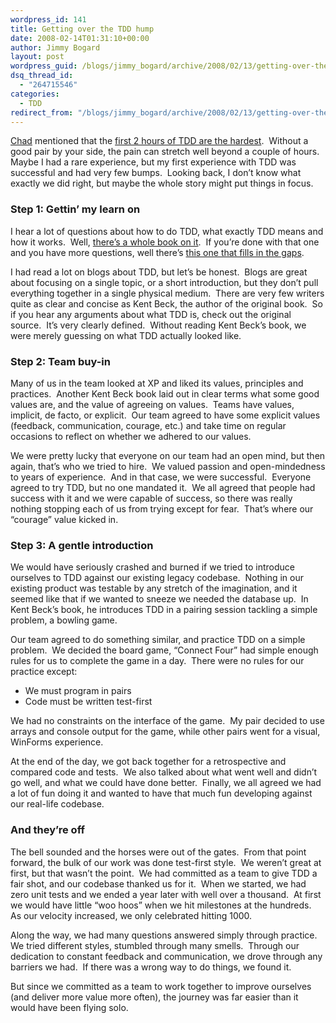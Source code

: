 ```yaml
---
wordpress_id: 141
title: Getting over the TDD hump
date: 2008-02-14T01:31:10+00:00
author: Jimmy Bogard
layout: post
wordpress_guid: /blogs/jimmy_bogard/archive/2008/02/13/getting-over-the-tdd-hump.aspx
dsq_thread_id:
  - "264715546"
categories:
  - TDD
redirect_from: "/blogs/jimmy_bogard/archive/2008/02/13/getting-over-the-tdd-hump.aspx/"
---
```

[Chad](http://lostechies.com/blogs/chad_myers/default.aspx) mentioned that the [first 2 hours of TDD are the hardest](http://lostechies.com/blogs/chad_myers/archive/2008/02/12/the-first-2-hours-of-tdd-are-the-most-painful.aspx).&nbsp; Without a good pair by your side, the pain can stretch well beyond a couple of hours.&nbsp; Maybe I had a rare experience, but my first experience with TDD was successful and had very few bumps.&nbsp; Looking back, I don&#8217;t know what exactly we did right, but maybe the whole story might put things in focus.

### Step 1: Gettin&#8217; my learn on

I hear a lot of questions about how to do TDD, what exactly TDD means and how it works.&nbsp; Well, [there&#8217;s a whole book on it](http://www.amazon.com/Test-Driven-Development-Addison-Wesley-Signature/dp/0321146530).&nbsp; If you&#8217;re done with that one and you have more questions, well there&#8217;s [this one that fills in the gaps](http://www.amazon.com/xUnit-Test-Patterns-Refactoring-Addison-Wesley/dp/0131495054).

I had read a lot on blogs about TDD, but let&#8217;s be honest.&nbsp; Blogs are great about focusing on a single topic, or a short introduction, but they don&#8217;t pull everything together in a single physical medium.&nbsp; There are very few writers quite as clear and concise as Kent Beck, the author of the original book.&nbsp; So if you hear any arguments about what TDD is, check out the original source.&nbsp; It&#8217;s very clearly defined.&nbsp; Without reading Kent Beck&#8217;s book, we were merely guessing on what TDD actually looked like.

### Step 2: Team buy-in

Many of us in the team looked at XP and liked its values, principles and practices.&nbsp; Another Kent Beck book laid out in clear terms what some good values are, and the value of agreeing on values.&nbsp; Teams have values, implicit, de facto, or explicit.&nbsp; Our team agreed to have some explicit values (feedback, communication, courage, etc.) and take time on regular occasions to reflect on whether we adhered to our values.

We were pretty lucky that everyone on our team had an open mind, but then again, that&#8217;s who we tried to hire.&nbsp; We valued passion and open-mindedness to years of experience.&nbsp; And in that case, we were successful.&nbsp; Everyone agreed to try TDD, but no one mandated it.&nbsp; We all agreed that people had success with it and we were capable of success, so there was really nothing stopping each of us from trying except for fear.&nbsp; That&#8217;s where our &#8220;courage&#8221; value kicked in.

### Step 3: A gentle introduction

We would have seriously crashed and burned if we tried to introduce ourselves to TDD against our existing legacy codebase.&nbsp; Nothing in our existing product was testable by any stretch of the imagination, and it seemed like that if we wanted to sneeze we needed the database up.&nbsp; In Kent Beck&#8217;s book, he introduces TDD in a pairing session tackling a simple problem, a bowling game.

Our team agreed to do something similar, and practice TDD on a simple problem.&nbsp; We decided the board game, &#8220;Connect Four&#8221; had simple enough rules for us to complete the game in a day.&nbsp; There were no rules for our practice except:

  * We must program in pairs
  * Code must be written test-first

We had no constraints on the interface of the game.&nbsp; My pair decided to use arrays and console output for the game, while other pairs went for a visual, WinForms experience.

At the end of the day, we got back together for a retrospective and compared code and tests.&nbsp; We also talked about what went well and didn&#8217;t go well, and what we could have done better.&nbsp; Finally, we all agreed we had a lot of fun doing it and wanted to have that much fun developing against our real-life codebase.

### And they&#8217;re off

The bell sounded and the horses were out of the gates.&nbsp; From that point forward, the bulk of our work was done test-first style.&nbsp; We weren&#8217;t great at first, but that wasn&#8217;t the point.&nbsp; We had committed as a team to give TDD a fair shot, and our codebase thanked us for it.&nbsp; When we started, we had zero unit tests and we ended a year later with well over a thousand.&nbsp; At first we would have little &#8220;woo hoos&#8221; when we hit milestones at the hundreds.&nbsp; As our velocity increased, we only celebrated hitting 1000.

Along the way, we had many questions answered simply through practice.&nbsp; We tried different styles, stumbled through many smells.&nbsp; Through our dedication to constant feedback and communication, we drove through any barriers we had.&nbsp; If there was a wrong way to do things, we found it.

But since we committed as a team to work together to improve ourselves (and deliver more value more often), the journey was far easier than it would have been flying solo.
